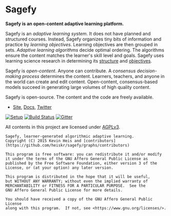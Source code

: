 # Sagefy

**Sagefy is an open-content adaptive learning platform.**

Sagefy is an _adaptive learning system_. It does not have planned and structured courses. Instead, Sagefy organizes tiny bits of information and practice by _learning objectives_. Learning objectives are then grouped in sets. _Adaptive learning algorithms_ decide optimal ordering. The algorithms ensure the content matches the learner's skill level and goals. Sagefy uses learning science research in determining its [structure](https://docs.sagefy.org/data_structure) and [objectives](https://docs.sagefy.org/ideas).

Sagefy is _open-content_. Anyone can contribute. A _consensus decision-making process_ determines the content. Learners, teachers, and anyone in the world can create and edit content. Open-content, consensus-based models succeed in generating large volumes of high quality content.

Sagefy is open-source. The content and the code are freely available.

- [Site], [Docs], [Twitter]

[Site]: https://sagefy.org
[Twitter]: https://twitter.com/sagefyorg
[Docs]: https://docs.sagefy.org/

[![Setup](https://img.shields.io/badge/get-setup-brightgreen.svg?style=flat)](https://github.com/heiskr/sagefy/blob/master/setup/setup.md) [![Build Status](https://img.shields.io/travis/heiskr/sagefy.svg?style=flat)](https://travis-ci.org/heiskr/sagefy) [![Gitter](https://img.shields.io/badge/gitter-join%20chat-brightgreen.svg?style=flat)](https://gitter.im/heiskr/sagefy)

All contents in this project are licensed under [AGPLv3](https://raw.github.com/heiskr/sagefy/master/license.txt).

    Sagefy, learner-generated algorithmic adaptive learning.
    Copyright (C) 2015 Kevin Heis and [contributors](https://github.com/heiskr/sagefy/graphs/contributors)

    This program is free software: you can redistribute it and/or modify
    it under the terms of the GNU Affero General Public License as
    published by the Free Software Foundation, either version 3 of the
    License, or (at your option) any later version.

    This program is distributed in the hope that it will be useful,
    but WITHOUT ANY WARRANTY; without even the implied warranty of
    MERCHANTABILITY or FITNESS FOR A PARTICULAR PURPOSE.  See the
    GNU Affero General Public License for more details.

    You should have received a copy of the GNU Affero General Public License
    along with this program.  If not, see <https://www.gnu.org/licenses/>.
